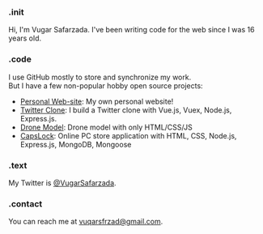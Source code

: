 ### .init
Hi, I'm Vugar Safarzada. I've been writing code for the web since I was 16 years old.<br>

### .code
I use GitHub mostly to store and synchronize my work.<br>
But I have a few non-popular hobby open source projects:
 - [Personal Web-site](https://github.com/vugarsafarzada/vugarsafarzada.repo): My own personal website! 
 - [Twitter Clone](https://github.com/vugarsafarzada/twitter-clone): I build a Twitter clone with Vue.js, Vuex, Node.js, Express.js.
 - [Drone Model](https://github.com/vugarsafarzada/Drone-Project): Drone model with only HTML/CSS/JS
 - [CapsLock](https://github.com/vugarsafarzada/CapsLock): Online PC store application with HTML, CSS, Node.js, Express.js, MongoDB, Mongoose


### .text
My Twitter is [@VugarSafarzada](https://twitter.com/VugarSafarzada).

### .contact
You can reach me at [vuqarsfrzad@gmail.com](mailto:vuqarsfrzad@gmail.com).
